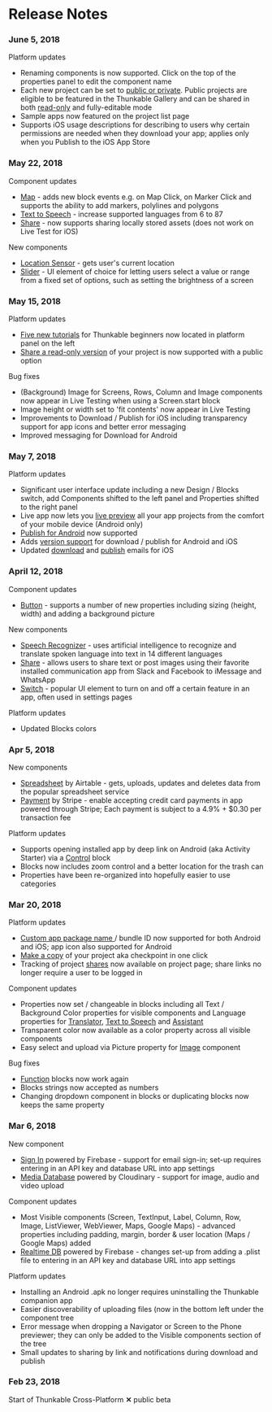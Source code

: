 # Release Notes

### June 5, 2018

Platform updates

* Renaming components is now supported. Click on the top of the properties panel to edit the component name
* Each new project can be set to [public or private](2-create/public-vs-private-projects.md).  Public projects are eligible to be featured in the Thunkable Gallery and can be shared in both [read-only](5-share.md#share-a-read-only-version-of-your-app-project) and fully-editable mode
* Sample apps now featured on the project list page
* Supports iOS usage descriptions for describing to users why certain permissions are needed when they download your app; applies only when you Publish to the iOS App Store

### May 22, 2018

Component updates

* [Map](2-create/components/map-location/map.md) - adds new block events e.g. on Map Click, on Marker Click and supports the ability to add markers, polylines and polygons
* [Text to Speech](https://docs.thunkable.com/x/components/artificial-intelligence/text-to-speech.html) - increase supported languages from 6 to 87
* [Share](2-create/components/social/share.md#share-an-image) - now supports sharing locally stored assets \(does not work on Live Test for iOS\)

New components

* [Location Sensor](2-create/components/map-location/location-sensor.md) - gets user's current location
* [Slider](2-create/components/user-interface/slider.md) - UI element of choice for letting users select a value or range from a fixed set of options, such as setting the brightness of a screen

### May 15, 2018

Platform updates

* [Five new tutorials](1-get-started/overview.md) for Thunkable beginners now located in platform panel on the left
* [Share a read-only version](5-share.md#share-a-read-only-version-of-your-app-project-by-link) of your project is now supported with a public option

Bug fixes

* \(Background\) Image for Screens, Rows, Column and Image components now appear in Live Testing when using a Screen.start block
* Image height or width set to 'fit contents' now appear in Live Testing
* Improvements to Download / Publish for iOS including transparency support for app icons and better error messaging
* Improved messaging for Download for Android

### May 7, 2018

Platform updates

* Significant user interface update including a new Design / Blocks switch, add Components shifted to the left panel and Properties shifted to the right panel
* Live app now lets you [live preview](3-live-test.md#live-preview-android-only) all your app projects from the comfort of your mobile device \(Android only\)
* [Publish for Android](6-publish.md#publish-to-the-play-store-android) now supported
* Adds [version support](https://docs.thunkable.com/x/5-publish.html#step-⑤--send-your-app-to-itunes-connect-on-thunkable) for download / publish for Android and iOS
* Updated [download](4-download.md#download-and-install-ios-app) and [publish](6-publish.md#publish-to-the-app-store-ios) emails for iOS

### April 12, 2018

Component updates

* [Button](2-create/components/user-interface/button.md) - supports a number of new properties including sizing \(height, width\) and adding a background picture

New components

* [Speech Recognizer](2-create/components/artificial-intelligence/speech-recognizer.md) - uses artificial intelligence to recognize and translate spoken language into text in 14 different languages
* [Share](2-create/components/social/share.md) - allows users to share text or post images using their favorite installed communication app from Slack and Facebook to iMessage and WhatsApp
* [Switch](2-create/components/user-interface/switch.md) - popular UI element to turn on and off a certain feature in an app, often used in settings pages

Platform updates

* Updated Blocks colors

### Apr 5, 2018

New components

* [Spreadsheet]() by Airtable - gets, uploads, updates and deletes data from the popular spreadsheet service
* [Payment]() by Stripe - enable accepting credit card payments in app powered through Stripe; Each payment is subject to a 4.9% + $0.30 per transaction fee

Platform updates

* Supports opening installed app by deep link on Android \(aka Activity Starter\) via a [Control]() block
* Blocks now includes zoom control and a better location for the trash can
* Properties have been re-organized into hopefully easier to use categories

### Mar 20, 2018

Platform updates

* [Custom app package name ]()/ bundle ID now supported for both Android and iOS; app icon also supported for Android
* [Make a copy]() of your project aka checkpoint in one click
* Tracking of project [shares]() now available on project page; share links no longer require a user to be logged in

Component updates

* Properties now set / changeable in blocks including all Text / Background Color properties for visible components and Language properties for [Translator](), [Text to Speech]() and [Assistant]()
* Transparent color now available as a color property across all visible components
* Easy select and upload via Picture property for [Image](../thunkable-classic-android/2-create/components/image/) component

Bug fixes

* [Function]() blocks now work again
* Blocks strings now accepted as numbers
* Changing dropdown component in blocks or duplicating blocks now keeps the same property

### Mar 6, 2018

New component

* [Sign In](https://github.com/thunkable/thunkable-docs/tree/4a752596e288fca776105e94dc5e863bb9a3e25a/ios/components/screen-layout/authentication/sign-in.md) powered by Firebase - support for email sign-in; set-up requires entering in an API key and database URL into app settings
* [Media Database]() powered by Cloudinary - support for image, audio and video upload

Component updates

* Most Visible components \(Screen, TextInput, Label, Column, Row, Image, ListViewer, WebViewer, Maps, Google Maps\) - advanced properties including padding, margin, border & user location \(Maps / Google Maps\) added 
* [Realtime DB]() powered by Firebase - changes set-up from adding a .plist file to entering in an API key and database URL into app settings

Platform updates

* Installing an Android .apk no longer requires uninstalling the Thunkable companion app
* Easier discoverability of uploading files \(now in the bottom left under the component tree
* Error message when dropping a Navigator or Screen to the Phone previewer; they can only be added to the Visible components section of the tree
* Small updates to sharing by link and notifications during download and publish

### Feb 23, 2018

Start of Thunkable Cross-Platform **✕** public beta

